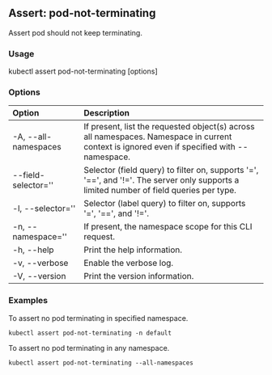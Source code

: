 ## Assert: pod-not-terminating

Assert pod should not keep terminating.

### Usage

kubectl assert pod-not-terminating [options]

### Options

| Option                  | Description
|:------------------------|:-----------
| -A, --all-namespaces    | If present, list the requested object(s) across all namespaces. Namespace in current context is ignored even if specified with --namespace.
|     --field-selector='' | Selector (field query) to filter on, supports '=', '==', and '!='. The server only supports a limited number of field queries per type.
| -l, --selector=''       | Selector (label query) to filter on, supports '=', '==', and '!='.
| -n, --namespace=''      | If present, the namespace scope for this CLI request.
| -h, --help              | Print the help information.
| -v, --verbose           | Enable the verbose log.
| -V, --version           | Print the version information.

### Examples

To assert no pod terminating in specified namespace.
```shell
kubectl assert pod-not-terminating -n default
```

To assert no pod terminating in any namespace.
```shell
kubectl assert pod-not-terminating --all-namespaces
```